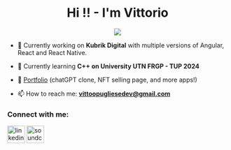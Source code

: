 <h1 align="center">Hi !! - I'm Vittorio</h1>

<p align="center">
  <img src="https://readme-typing-svg.herokuapp.com/?color=c33BIF7&size=28&duration=6000&width=552&lines=Frontend+developer+from+Argentina">
</p>

- 🔭 Currently working on **Kubrik Digital** with multiple versions of Angular, React and React Native.

- 🌱 Currently learning **C++ on University UTN FRGP - TUP 2024**

- 🤩 [Portfolio](https://vittoriop.dev/)  (chatGPT clone, NFT selling page, and more apps!)

- 📫 How to reach me: **vittoopugliesedev@gmail.com**

<h3 align="left">Connect with me:</h3>
<p align="left">
<a href="https://www.linkedin.com/in/vittoopugliese" target="_blank" ><img align="center" src="https://cdn-icons-png.flaticon.com/512/145/145807.png" alt="linkedin" height="40" width="40" /></a>
<a href="https://soundcloud.com/vittoopugliese" target="_blank" ><img align="center" src="https://cdn-icons-png.flaticon.com/512/145/145809.png" alt="soundcloud" height="40" width="40" /></a>
</p>

